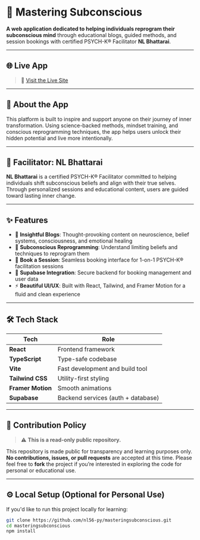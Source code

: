# 🧠 Mastering Subconscious

**A web application dedicated to helping individuals reprogram their subconscious mind** through educational blogs, guided methods, and session bookings with certified PSYCH-K® Facilitator **NL Bhattarai**.

---

## 🌐 Live App

> 🚀 [Visit the Live Site]()

---

## 📖 About the App

This platform is built to inspire and support anyone on their journey of inner transformation. Using science-backed methods, mindset training, and conscious reprogramming techniques, the app helps users unlock their hidden potential and live more intentionally.

---

## 👤 Facilitator: NL Bhattarai

**NL Bhattarai** is a certified PSYCH-K® Facilitator committed to helping individuals shift subconscious beliefs and align with their true selves. Through personalized sessions and educational content, users are guided toward lasting inner change.

---

## ✨ Features

- 📰 **Insightful Blogs**: Thought-provoking content on neuroscience, belief systems, consciousness, and emotional healing
- 🧠 **Subconscious Reprogramming**: Understand limiting beliefs and techniques to reprogram them
- 📅 **Book a Session**: Seamless booking interface for 1-on-1 PSYCH-K® facilitation sessions
- 🔐 **Supabase Integration**: Secure backend for booking management and user data
- ⚡ **Beautiful UI/UX**: Built with React, Tailwind, and Framer Motion for a fluid and clean experience

---

## 🛠️ Tech Stack

| Tech            | Role                                   |
|-----------------|----------------------------------------|
| **React**        | Frontend framework                    |
| **TypeScript**   | Type-safe codebase                    |
| **Vite**         | Fast development and build tool       |
| **Tailwind CSS** | Utility-first styling                 |
| **Framer Motion**| Smooth animations                     |
| **Supabase**     | Backend services (auth + database)    |

---

## 🚫 Contribution Policy

> ⚠️ **This is a read-only public repository.**

This repository is made public for transparency and learning purposes only. **No contributions, issues, or pull requests** are accepted at this time. Please feel free to **fork** the project if you’re interested in exploring the code for personal or educational use.

---

## ⚙️ Local Setup (Optional for Personal Use)

If you'd like to run this project locally for learning:

```bash
git clone https://github.com/nl56-py/masteringsubconscious.git
cd masteringsubconscious
npm install
